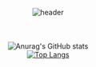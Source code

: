 <div align="center">
  
![header](https://capsule-render.vercel.app/api?type=rect&color=0:ffb3ba,100:bae1ff&height=300&section=header&text=I'm%20dahaeee&fontSize=40)
  <br/><br/><br/><br/>
![Anurag's GitHub stats](https://github-readme-stats.vercel.app/api?username=dahaeee&theme=default&show_icons=true)   
[![Top Langs](https://github-readme-stats.vercel.app/api/top-langs/?username=dahaeee&layout=compact)](https://github.com/dahaeee/github-readme-stats)
  
</div>
